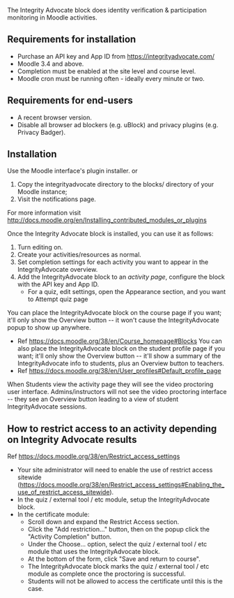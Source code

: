 The Integrity Advocate block does identity verification & participation monitoring in Moodle activities.

## Requirements for installation
- Purchase an API key and App ID from https://integrityadvocate.com/ 
- Moodle 3.4 and above.
- Completion must be enabled at the site level and course level.
- Moodle cron must be running often - ideally every minute or two.

## Requirements for end-users
- A recent browser version.
- Disable all browser ad blockers (e.g. uBlock) and privacy plugins (e.g. Privacy Badger).

## Installation

Use the Moodle interface's plugin installer.
or
1. Copy the integrityadvocate directory to the blocks/ directory of your Moodle instance;
2. Visit the notifications page.

For more information visit
http://docs.moodle.org/en/Installing_contributed_modules_or_plugins

Once the Integrity Advocate block is installed, you can use it as follows:

1. Turn editing on.
2. Create your activities/resources as normal.
3. Set completion settings for each activity you want to appear in the IntegrityAdvocate overview.
4. Add the IntegrityAdvocate block to an *activity page*, configure the block with the API key and App ID.
   - For a quiz, edit settings, open the Appearance section, and  you want to Attempt quiz page

You can place the IntegrityAdvocate block on the course page if you want; it'll only show the Overview button -- it won't cause the IntegrityAdvocate popup to show up anywhere.
  - Ref https://docs.moodle.org/38/en/Course_homepage#Blocks
You can also place the IntegrityAdvocate block on the student profile page if you want; it'll only show the Overview button -- it'll show a summary of the IntegrityAdvocate info to students, plus an Overview button to teachers.
  - Ref https://docs.moodle.org/38/en/User_profiles#Default_profile_page

When Students view the activity page they will see the video proctoring user interface.
Admins/instructors will not see the video proctoring interface -- they see an Overview button leading to a view of student IntegrityAdvocate sessions.

## How to restrict access to an activity depending on Integrity Advocate results
Ref https://docs.moodle.org/38/en/Restrict_access_settings
- Your site administrator will need to enable the use of restrict access sitewide (https://docs.moodle.org/38/en/Restrict_access_settings#Enabling_the_use_of_restrict_access_sitewide).
- In the quiz / external tool / etc module, setup the IntegrityAdvocate block.
- In the certificate module:
  - Scroll down and expand the Restrict Access section.
  - Click the "Add restriction..." button, then on the popup click the "Activity Completion" button.
  - Under the Choose... option, select the quiz / external tool / etc module that uses the IntegrityAdvocate block.
  - At the bottom of the form, click "Save and return to course".
  - The IntegrityAdvocate block marks the quiz / external tool / etc module as complete once the proctoring is successful.
  - Students will not be allowed to access the certificate until this is the case.